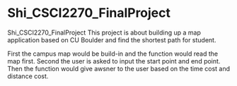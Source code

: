 # Shi_CSCI2270_FinalProject
Shi_CSCI2270_FinalProject
This project is about building up a map application based on CU Boulder and find the shortest path for student.<br/>

First the campus map would be build-in and the function would read the map first.
Second the user is asked to input the start point and end point.
Then the function would give awsner to the user based on the time cost and distance cost.
